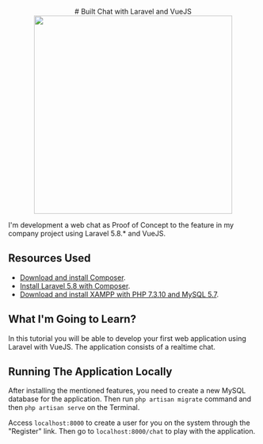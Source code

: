 
<p align="center">
    # Built Chat with Laravel and VueJS
    <img src="https://res.cloudinary.com/dtfbvvkyp/image/upload/v1566331377/laravel-logolockup-cmyk-red.svg" width="400">
</p>

I'm development a web chat as Proof of Concept to the feature in my company project using Laravel 5.8.* and VueJS.

## Resources Used

- [Download and install Composer](https://getcomposer.org/download/).
- [Install Laravel 5.8 with Composer](https://laravel.com/docs/5.8/installation#installing-laravel).
- [Download and install XAMPP with PHP 7.3.10 and MySQL 5.7](https://www.apachefriends.org/pt_br/download.html).

## What I'm Going to Learn?

In this tutorial you will be able to develop your first web application using Laravel with VueJS. The application consists of a realtime chat.

## Running The Application Locally

After installing the mentioned features, you need to create a new MySQL database for the application. Then run `php artisan migrate` command and then `php artisan serve` on the Terminal.

Access `localhost:8000` to create a user for you on the system through the "Register" link. Then go to `localhost:8000/chat` to play with the application.
